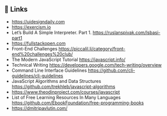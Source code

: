 ## 🔗 Links

- https://uidesigndaily.com
- https://exercism.io
- Let’s Build A Simple Interpreter. Part 1. https://ruslanspivak.com/lsbasi-part1
- https://fullstackopen.com
- Front-End Challenges https://piccalil.li/category/front-end%20challenges%20club/
- The Modern JavaScript Tutorial https://javascript.info/
- Technical Writing https://developers.google.com/tech-writing/overview
- Command Line Interface Guidelines https://github.com/cli-guidelines/cli-guidelines
- JavaScript Algorithms and Data Structures https://github.com/trekhleb/javascript-algorithms
- https://www.theodinproject.com/courses/javascript
- List of Free Learning Resources In Many Languages https://github.com/EbookFoundation/free-programming-books
- https://dmitripavlutin.com/
